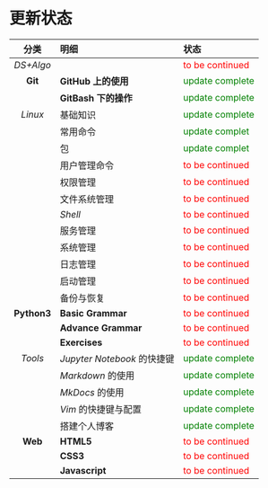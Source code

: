 # 更新状态

| 分类 | 明细 | 状态 |
| :---: | :--- | :--- |
| *DS+Algo* |  | <font color="red">to be continued</font> |
| **Git** | **GitHub 上的使用** | <font color="green">update complete</font> |
|  | **GitBash 下的操作** | <font color="green">update complete</font> |
| *Linux* | 基础知识 | <font color="green">update complete</font> |
|  | 常用命令 | <font color="green">update complet</font> |
|  | 包 | <font color="green">update complet</font> |
|  | 用户管理命令 | <font color="red">to be continued</font> |
|  | 权限管理 | <font color="red">to be continued</font> |
|  | 文件系统管理 | <font color="red">to be continued</font> |
|  | *Shell* | <font color="red">to be continued</font> |
|  | 服务管理 | <font color="red">to be continued</font> |
|  | 系统管理 | <font color="red">to be continued</font> |
|  | 日志管理 | <font color="red">to be continued</font> |
|  | 启动管理 | <font color="red">to be continued</font> |
|  | 备份与恢复 | <font color="red">to be continued</font> |
| **Python3** | **Basic Grammar** | <font color="red">to be continued</font> |
|  | **Advance Grammar** | <font color="red">to be continued</font> |
|  | **Exercises** | <font color="red">to be continued</font> |
| *Tools* | *Jupyter Notebook* 的快捷键 | <font color="green">update complete</font> |
|  | *Markdown* 的使用 | <font color="green">update complete</font> |
|  | *MkDocs* 的使用 | <font color="green">update complete</font> |
|  | *Vim* 的快捷键与配置 | <font color="green">update complete</font> |
|  | 搭建个人博客 | <font color="green">update complete</font> |
| **Web** | **HTML5** | <font color="red">to be continued</font> |
|  | **CSS3** | <font color="red">to be continued</font> |
|  | **Javascript** | <font color="red">to be continued</font> |